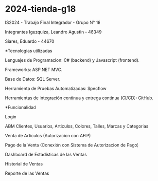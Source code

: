 # 2024-tienda-g18
IS2024 - Trabajo Final Integrador - Grupo N° 18

Integrantes 
Iguzquiza, Leandro Agustin - 46349

Siares, Eduardo - 44670

*Tecnologias utilizadas

Lenguajes de Programacion: C# (backend) y Javascript (frontend).

Frameworks: ASP.NET MVC.

Base de Datos: SQL Server.

Herramienta de Pruebas Automatizadas: Specflow

Herramientas de integración continua y entrega continua (CI/CD): GitHub.

*Funcionalidad

Login

ABM Clientes, Usuarios, Articulos, Colores, Talles, Marcas y Categorias

Venta de Artículos (Autorizacion con AFIP)

Pago de la Venta (Conexión con Sistema de Autorizacion de Pago)

Dashboard de Estadísticas de las Ventas

Historial de Ventas

Reporte de las Ventas
